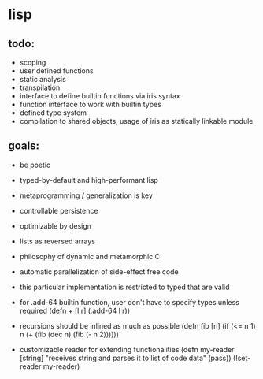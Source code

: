 lisp
====
todo:
----
- scoping
- user defined functions
- static analysis
- transpilation
- interface to define builtin functions via iris syntax
- function interface to work with builtin types
- defined type system
- compilation to shared objects, usage of iris as statically linkable module

goals:
-----
- be poetic
- typed-by-default and high-performant lisp
- metaprogramming / generalization is key
- controllable persistence
- optimizable by design
- lists as reversed arrays
- philosophy of dynamic and metamorphic C
- automatic parallelization of side-effect free code

- this particular implementation is restricted to typed that are valid
- for .add-64 builtin function, user don't have to specify types unless required
(defn + [l r]
  (.add-64 l r))

- recursions should be inlined as much as possible
(defn fib [n]
  (if (<= n 1)
    n
    (+ (fib (dec n) (fib (- n 2))))))

- customizable reader for extending functionalities
(defn my-reader [string]
  "receives string and parses it to list of code data"
  (pass))
(!set-reader my-reader)
